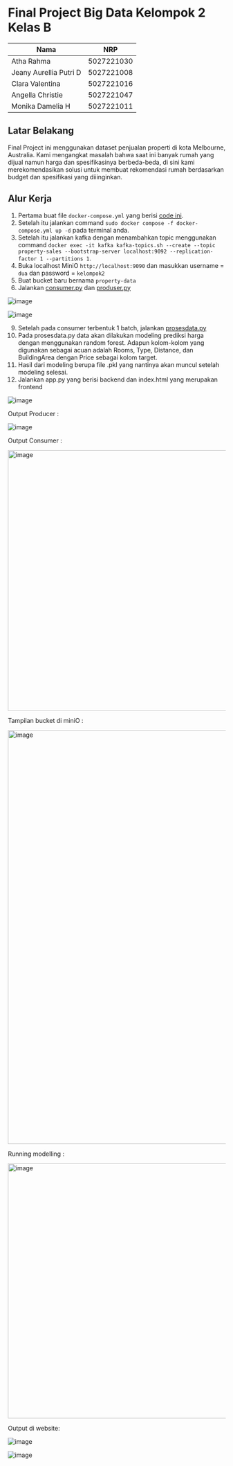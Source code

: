 # Final Project Big Data Kelompok 2 Kelas B

| Nama                     | NRP        |
|--------------------------|------------|
| Atha Rahma               | 5027221030 |
| Jeany Aurellia Putri D   | 5027221008 |
| Clara Valentina          | 5027221016 |
| Angella Christie         | 5027221047 |
| Monika Damelia H         | 5027221011 |

## Latar Belakang

Final Project ini menggunakan dataset penjualan properti di kota Melbourne, Australia. Kami mengangkat masalah bahwa saat ini banyak rumah yang dijual namun harga dan spesifikasinya berbeda-beda, di sini kami merekomendasikan solusi untuk membuat rekomendasi rumah berdasarkan budget dan spesifikasi yang diiinginkan.


## Alur Kerja
1. Pertama buat file ` docker-compose.yml ` yang berisi [code ini](kafka/docker-compose.yml).
2. Setelah itu jalankan command `sudo docker compose -f docker-compose.yml up -d` pada terminal anda.
3. Setelah itu jalankan kafka dengan menambahkan topic menggunakan command ```docker exec -it kafka kafka-topics.sh --create --topic property-sales --bootstrap-server localhost:9092 --replication-factor 1 --partitions 1```.
4. Buka localhost MiniO `http://localhost:9090` dan masukkan username = `dua` dan password = `kelompok2`
5. Buat bucket baru bernama `property-data`
7. Jalankan [consumer.py](kafka/consumer.py) dan [produser.py](kafka/producer.py)

![image](https://github.com/user-attachments/assets/e61f165e-294c-44db-9dd4-ae01173f5bfd)

![image](https://github.com/user-attachments/assets/64c86c89-3b96-4e8e-b005-e3ab7d5d4fec)
   
9. Setelah pada consumer terbentuk 1 batch, jalankan [prosesdata.py](data/prosesdata.py)
10. Pada prosesdata.py data akan dilakukan modeling prediksi harga dengan menggunakan random forest. Adapun kolom-kolom yang digunakan sebagai acuan adalah Rooms, Type, Distance, dan BuildingArea dengan Price sebagai kolom target.
11. Hasil dari modeling berupa file .pkl yang nantinya akan muncul setelah modeling selesai.
12. Jalankan app.py yang berisi backend dan index.html yang merupakan frontend

![image](https://github.com/user-attachments/assets/290920fc-3526-470d-8881-6c6d29db6181)

Output Producer :

![image](https://github.com/user-attachments/assets/e2db866a-d2b1-4e55-84c8-7da3a61869d3)


Output Consumer :

<img width="602" alt="image" src="https://github.com/user-attachments/assets/752bc0f9-3fe0-4c37-bdb8-2556b69ee30f" />


Tampilan bucket di miniO :

<img width="956" alt="image" src="https://github.com/user-attachments/assets/841b7ed1-a5c4-41dc-98c2-4374584a892d" />

Running modelling :

<img width="589" alt="image" src="https://github.com/user-attachments/assets/62ac85b3-7af8-4317-8e55-407dc1e013ef" />

Output di website:

![image](https://github.com/user-attachments/assets/9ed9bb82-70f9-4209-8e72-8e02eb97ae15)

![image](https://github.com/user-attachments/assets/a0c872d2-278f-437e-868d-798f992ebabe)







